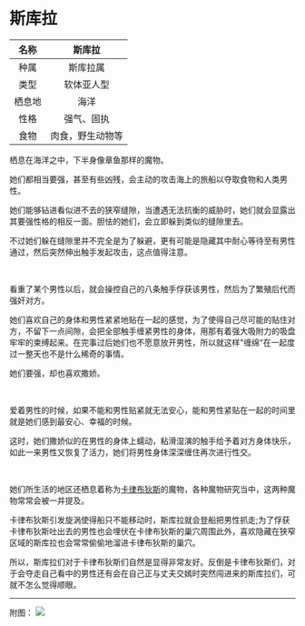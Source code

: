 # 斯库拉

|名称|斯库拉|
|:-:|:-:|
|种属|斯库拉属|
|类型|软体亚人型|
|栖息地|海洋|
|性格|强气、固执|
|食物|肉食，野生动物等|

栖息在海洋之中，下半身像章鱼那样的魔物。

她们都相当要强，甚至有些凶残，会主动的攻击海上的旅船以夺取食物和人类男性。

她们能够钻进看似进不去的狭窄缝隙，当遭遇无法抗衡的威胁时，她们就会显露出其要强性格的相反一面。胆怯的她们，会立即躲到类似的缝隙里去。

不过她们躲在缝隙里并不完全是为了躲避，更有可能是隐藏其中耐心等待至有男性通过，然后突然伸出触手发起攻击，这点值得注意。

<br>

看重了某个男性以后，就会操控自己的八条触手俘获该男性，然后为了繁殖后代而强奸对方。

她们喜欢自己的身体和男性紧紧地贴在一起的感觉，为了使得自己尽可能的贴住对方，不留下一点间隙，会把全部触手缠紧男性的身体，用那有着强大吸附力的吸盘牢牢的束缚起来。在完事过后她们也不愿意放开男性，所以就这样"缠绵"在一起度过一整天也不是什么稀奇的事情。

她们要强，却也喜欢撒娇。

<br>

爱着男性的时候，如果不能和男性贴紧就无法安心，能和男性紧贴在一起的时间里就是她们感到最安心、幸福的时候。

这时，她们撒娇似的在男性的身体上蠕动，粘滑湿演的触手给予着对方身体快乐，如此一来男性又恢复了活力，她们将男性身体深深缠住再次进行性交。

<br>

她们所生活的地区还栖息着称为[卡律布狄斯](54卡律布狄斯.md)的魔物，各种魔物研究当中，这两种魔物常常会被一并提及。

卡律布狄斯引发旋涡使得船只不能移动时，斯库拉就会登船把男性抓走;为了俘获卡律布狄斯吐出去的男性也会埋伏在卡律布狄斯的巢穴周围此外，喜欢隐藏在狭窄区域的斯库拉也会常常偷偷地溜进卡律布狄斯的巢穴。

所以，斯库拉们对于卡律布狄斯们自然是显得非常友好。反倒是卡律布狄斯们，对于会夺走自己看中的男性还有会在自己正与丈夫交嫣时突然闯进来的斯库拉们，可就不怎么觉得顺眼。

---

附图： ![](img/魔物娘图鉴I/120-121斯库拉.jpg)
